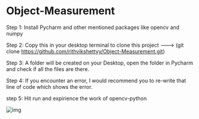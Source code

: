 # Object-Measurement

Step 1: Install Pycharm and other mentioned packages like opencv and numpy

Step 2: Copy this in your desktop terminal to clone this project ---> (git clone https://github.com/rithvikshettyy/Object-Measurement.git)

Step 3: A folder will be created on your Desktop, open the folder in Pycharm and check if all the files are there.

Step 4: If you encounter an error, I would recommend you to re-write that line of code which shows the error.

step 5: Hit run and expirience the work of opencv-python

![img](https://github.com/rithvikshettyy/Object-Measurement/edit/main/warped_img.png)
